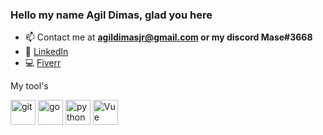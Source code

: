 <h3 align="left">Hello my name Agil Dimas, glad you here</h3>


- 📫 Contact me at **agildimasjr@gmail.com or my discord Mase#3668**
- 🏢 <a href="https://www.linkedin.com/in/agildimas/">Linkedln</a>
- 💻 <a href="https://www.fiverr.com/agildimasjr">Fiverr</a>

My tool's
<p align="left"><img src="https://www.vectorlogo.zone/logos/git-scm/git-scm-icon.svg" alt="git" width="40" height="40"/> 
<img src="https://img.icons8.com/color/48/000000/golang.png" alt="go" width="40" height="40"/> 
<img src="https://img.icons8.com/color/48/000000/python--v1.png" alt="python" width="40" height="40"/>
<img src="https://img.icons8.com/windows/50/000000/vuejs.png" alt="Vue" width="40" height="40"/>
</p>
